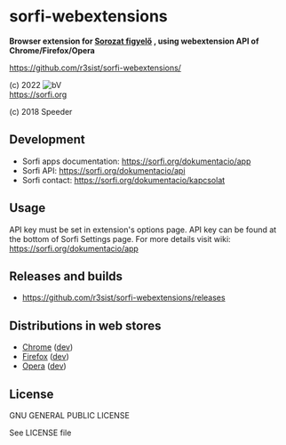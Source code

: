 # sorfi-webextensions

**Browser extension for [Sorozat figyelő](https://sorfi.org) , using webextension API of Chrome/Firefox/Opera**

https://github.com/r3sist/sorfi-webextensions/

(c) 2022 ![bV](https://structure.hu/img/bV.png)  
https://sorfi.org

(c) 2018 Speeder

## Development

+ Sorfi apps documentation: https://sorfi.org/dokumentacio/app
+ Sorfi API: https://sorfi.org/dokumentacio/api
+ Sorfi contact: https://sorfi.org/dokumentacio/kapcsolat

## Usage

API key must be set in extension's options page. API key can be found at the bottom of Sorfi Settings page.
For more details visit wiki: https://sorfi.org/dokumentacio/app

## Releases and builds

+ https://github.com/r3sist/sorfi-webextensions/releases

## Distributions in web stores

+ [Chrome](https://chrome.google.com/webstore/detail/sorozat-figyel%C5%91-felirat-%C3%A9/lahojbgffaeejkoajepnbokllomnpbnk?hl=hu) ([dev](https://chrome.google.com/webstore/devconsole/))
+ [Firefox](https://addons.mozilla.org/hu/firefox/addon/sorozat-figyel%C5%91-felirat/) ([dev](https://addons.mozilla.org/hu/developers/addon/sorozat-figyel%C5%91-felirat/versions/submit/))
+ [Opera](https://addons.opera.com/hu/extensions/details/sorozat-figyelo/) ([dev](https://addons.opera.com/developer/package/124475/?tab=versions))

## License

GNU GENERAL PUBLIC LICENSE

See LICENSE file
